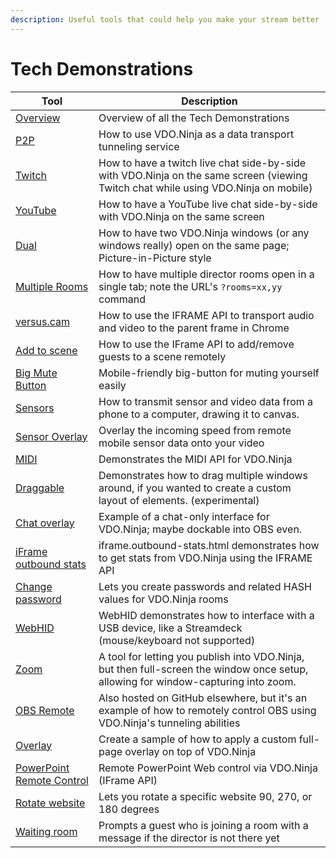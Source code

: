 ```yaml
---
description: Useful tools that could help you make your stream better
---
```


# Tech Demonstrations

| Tool                                                                                  | Description                                                                                                                         |
| ------------------------------------------------------------------------------------- | ----------------------------------------------------------------------------------------------------------------------------------- |
| [Overview](https://vdo.ninja/examples/)                                               | Overview of all the Tech Demonstrations                                                                                             |
| [P2P](https://vdo.ninja/examples/p2p.html)                                            | How to use VDO.Ninja as a data transport tunneling service                                                                          |
| [Twitch](https://vdo.ninja/twitch)                                                    | How to have a twitch live chat side-by-side with VDO.Ninja on the same screen (viewing Twitch chat while using VDO.Ninja on mobile) |
| [YouTube](https://vdo.ninja/examples/youtube.html)                                    | How to have a YouTube live chat side-by-side with VDO.Ninja on the same screen                                                      |
| [Dual](https://vdo.ninja/examples/dual.html)                                          | How to have two VDO.Ninja windows (or any windows really) open on the same page; Picture-in-Picture style                           |
| [Multiple Rooms](https://vdo.ninja/examples/multi.html?rooms=room1xx,room2xx,room3xx) | How to have multiple director rooms open in a single tab; note the URL's `?rooms=xx,yy` command                                     |
| [versus.cam](https://versus.cam/)                                                     | How to use the IFRAME API to transport audio and video to the parent frame in Chrome                                                |
| [Add to scene](https://vdo.ninja/examples/addtoscene.html)                            | How to use the IFrame API to add/remove guests to a scene remotely                                                                  |
| [Big Mute Button](https://vdo.ninja/examples/bigmutebutton.html)                      | Mobile-friendly big-button for muting yourself easily                                                                               |
| [Sensors](https://vdo.ninja/examples/sensors.html)                                    | How to transmit sensor and video data from a phone to a computer, drawing it to canvas.                                             |
| [Sensor Overlay](https://vdo.ninja/examples/sensoroverlay.html)                       | Overlay the incoming speed from remote mobile sensor data onto your video                                                           |
| [MIDI](https://vdo.ninja/midi)                                                        | Demonstrates the MIDI API for VDO.Ninja                                                                                             |
| [Draggable](https://vdo.ninja/examples/draggable.html)                                | Demonstrates how to drag multiple windows around, if you wanted to create a custom layout of elements. (experimental)               |
| [Chat overlay](https://vdo.ninja/examples/chatoverlay.html)                           | Example of a chat-only interface for VDO.Ninja; maybe dockable into OBS even.                                                       |
| [iFrame outbound stats](https://vdo.ninja/examples/iframe.outbound-stats.html)        | iframe.outbound-stats.html demonstrates how to get stats from VDO.Ninja using the IFRAME API                                        |
| [Change password](https://vdo.ninja/examples/changepass.html)                         | Lets you create passwords and related HASH values for VDO.Ninja rooms                                                               |
| [WebHID](https://vdo.ninja/webhid)                                                    | WebHID demonstrates how to interface with a USB device, like a Streamdeck (mouse/keyboard not supported)                            |
| [Zoom](https://vdo.ninja/examples/zoom.html)                                          | A tool for letting you publish into VDO.Ninja, but then full-screen the window once setup, allowing for window-capturing into zoom. |
| [OBS Remote](https://vdo.ninja/examples/obs\_remote/index)                            | Also hosted on GitHub elsewhere, but it's an example of how to remotely control OBS using VDO.Ninja's tunneling abilities           |
| [Overlay](https://vdo.ninja/alpha/examples/overlay)                                   | Create a sample of how to apply a custom full-page overlay on top of VDO.Ninja                                                      |
| [PowerPoint Remote Control](https://vdo.ninja/examples/powerpoint)                    | Remote PowerPoint Web control via VDO.Ninja (IFrame API)                                                                            |
| [Rotate website](https://vdo.ninja/examples/rotated.html)                             | Lets you rotate a specific website 90, 270, or 180 degrees                                                                          |
| [Waiting room](https://vdo.ninja/examples/waitingroom?room=TESTROOM123)               | Prompts a guest who is joining a room with a message if the director is not there yet                                               |
